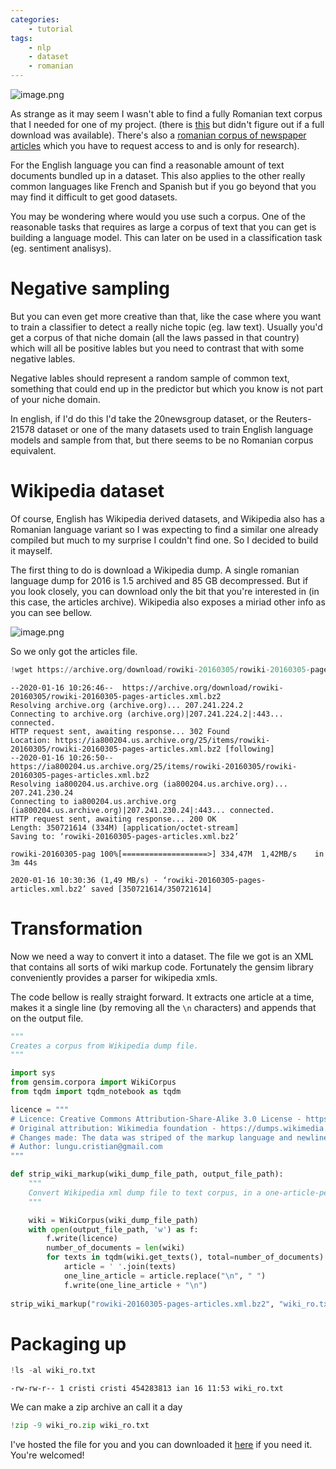 ```yaml
---
categories: 
    - tutorial
tags:
    - nlp
    - dataset
    - romanian
---
```


![image.png](https://www.channelone.com/wp-content/uploads/2015/03/bigstock-Pile-Of-Words-1896131-crop.jpg)

As strange as it may seem I wasn't able to find a fully Romanian text corpus that I needed for one of my project. (there is [this](http://corola.racai.ro/) but didn't figure out if a full download was available). There's also a [romanian corpus of newspaper articles](https://web.eecs.umich.edu/~mihalcea/downloads.html#romanian) which you have to request access to and is only for research).  


For the English language you can find a reasonable amount of text documents bundled up in a dataset. This also applies to the other really common languages like French and Spanish but if you go beyond that you may find it difficult to get good datasets.

You may be wondering where would you use such a corpus. One of the reasonable tasks that requires as large a corpus of text that you can get is building a language model. This can later on be used in a classification task (eg. sentiment analisys).

# Negative sampling

But you can even get more creative than that, like the case where you want to train a classifier to detect a really niche topic (eg. law text). Usually you'd get a corpus of that niche domain (all the laws passed in that country) which will all be positive lables but you need to contrast that with some negative lables. 

Negative lables should represent a random sample of common text, something that could end up in the predictor but which you know is not part of your niche domain.

In english, if I'd do this I'd take the 20newsgroup dataset, or the  Reuters-21578 dataset or one of the many datasets used to train English language models and sample from that, but there seems to be no Romanian corpus equivalent.

# Wikipedia dataset

Of course, English has Wikipedia derived datasets, and Wikipedia also has a Romanian language variant so I was expecting to find a similar one already compiled but much to my surprise I couldn't find one. So I decided to build it mayself.

The first thing to do is download a Wikipedia dump. A single romanian language dump for 2016 is 1.5 archived and 85 GB decompressed. But if you look closely, you can download only the bit that you're interested in (in this case, the articles archive). Wikipedia also exposes a miriad other info as you can see bellow.

![image.png](../../assets/images/2020-01-16-Romanian_Wiki_Corpus_files/screenshot.png)

So we only got the articles file.


```python
!wget https://archive.org/download/rowiki-20160305/rowiki-20160305-pages-articles.xml.bz2
```

    --2020-01-16 10:26:46--  https://archive.org/download/rowiki-20160305/rowiki-20160305-pages-articles.xml.bz2
    Resolving archive.org (archive.org)... 207.241.224.2
    Connecting to archive.org (archive.org)|207.241.224.2|:443... connected.
    HTTP request sent, awaiting response... 302 Found
    Location: https://ia800204.us.archive.org/25/items/rowiki-20160305/rowiki-20160305-pages-articles.xml.bz2 [following]
    --2020-01-16 10:26:50--  https://ia800204.us.archive.org/25/items/rowiki-20160305/rowiki-20160305-pages-articles.xml.bz2
    Resolving ia800204.us.archive.org (ia800204.us.archive.org)... 207.241.230.24
    Connecting to ia800204.us.archive.org (ia800204.us.archive.org)|207.241.230.24|:443... connected.
    HTTP request sent, awaiting response... 200 OK
    Length: 350721614 (334M) [application/octet-stream]
    Saving to: ‘rowiki-20160305-pages-articles.xml.bz2’
    
    rowiki-20160305-pag 100%[===================>] 334,47M  1,42MB/s    in 3m 44s  
    
    2020-01-16 10:30:36 (1,49 MB/s) - ‘rowiki-20160305-pages-articles.xml.bz2’ saved [350721614/350721614]
    


# Transformation

Now we need a way to convert it into a dataset. The file we got is an XML that contains all sorts of wiki markup code. Fortunately the gensim library conveniently provides a parser for wikipedia xmls. 

The code bellow is really straight forward. It extracts one article at a time, makes it a single line (by removing all the `\n` characters) and appends that on the output file.


```python
"""
Creates a corpus from Wikipedia dump file.
"""

import sys
from gensim.corpora import WikiCorpus
from tqdm import tqdm_notebook as tqdm

licence = """
# Licence: Creative Commons Attribution-Share-Alike 3.0 License - https://creativecommons.org/licenses/by-sa/3.0/legalcode
# Original attribution: Wikimedia foundation - https://dumps.wikimedia.org/
# Changes made: The data was striped of the markup language and newlines. Each line represents the contents of a full page
# Author: lungu.cristian@gmail.com
"""

def strip_wiki_markup(wiki_dump_file_path, output_file_path):
    """
    Convert Wikipedia xml dump file to text corpus, in a one-article-per-line file 
    """

    wiki = WikiCorpus(wiki_dump_file_path)
    with open(output_file_path, 'w') as f:
        f.write(licence)
        number_of_documents = len(wiki)
        for texts in tqdm(wiki.get_texts(), total=number_of_documents):
            article = ' '.join(texts)
            one_line_article = article.replace("\n", " ")
            f.write(one_line_article + "\n")
            
strip_wiki_markup("rowiki-20160305-pages-articles.xml.bz2", "wiki_ro.txt")
```

# Packaging up


```python
!ls -al wiki_ro.txt
```

    -rw-rw-r-- 1 cristi cristi 454283813 ian 16 11:53 wiki_ro.txt


We can make a zip archive an call it a day


```python
!zip -9 wiki_ro.zip wiki_ro.txt 
```

I've hosted the file for you and you can downloaded it [here](https://drive.google.com/file/d/1Do2qN55N--NVtEj_OMxJwLzoB75sB2yR/view?usp=sharing) if you need it. You're welcomed!
